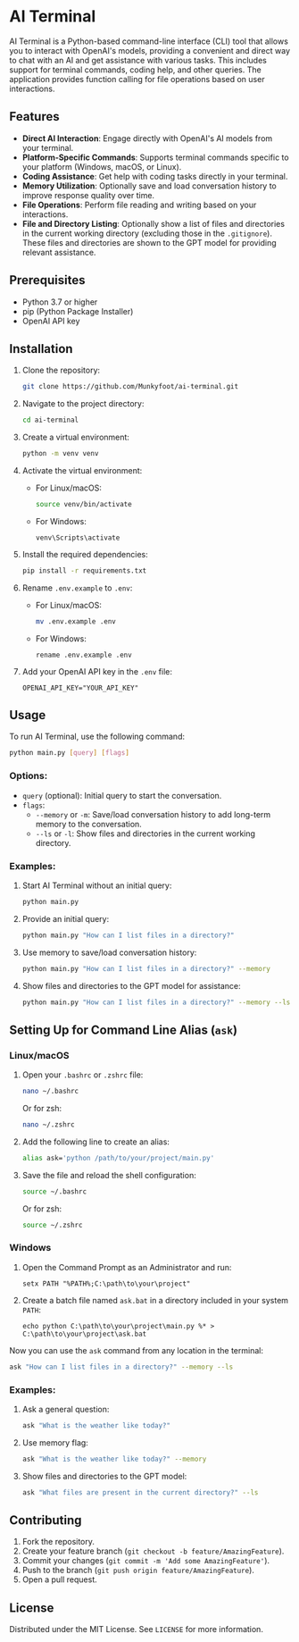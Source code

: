 # AI Terminal

AI Terminal is a Python-based command-line interface (CLI) tool that allows you to interact with OpenAI's models, providing a convenient and direct way to chat with an AI and get assistance with various tasks. This includes support for terminal commands, coding help, and other queries. The application provides function calling for file operations based on user interactions.

## Features

- **Direct AI Interaction**: Engage directly with OpenAI's AI models from your terminal.
- **Platform-Specific Commands**: Supports terminal commands specific to your platform (Windows, macOS, or Linux).
- **Coding Assistance**: Get help with coding tasks directly in your terminal.
- **Memory Utilization**: Optionally save and load conversation history to improve response quality over time.
- **File Operations**: Perform file reading and writing based on your interactions.
- **File and Directory Listing**: Optionally show a list of files and directories in the current working directory (excluding those in the `.gitignore`). These files and directories are shown to the GPT model for providing relevant assistance.

## Prerequisites

- Python 3.7 or higher
- pip (Python Package Installer)
- OpenAI API key

## Installation

1. Clone the repository:

    ```bash
    git clone https://github.com/Munkyfoot/ai-terminal.git
    ```

2. Navigate to the project directory:

    ```bash
    cd ai-terminal
    ```

3. Create a virtual environment:

    ```bash
    python -m venv venv
    ```

4. Activate the virtual environment:

    - For Linux/macOS:

        ```bash
        source venv/bin/activate
        ```

    - For Windows:

        ```batch
        venv\Scripts\activate
        ```

5. Install the required dependencies:

    ```bash
    pip install -r requirements.txt
    ```

6. Rename `.env.example` to `.env`:

    - For Linux/macOS:

        ```bash
        mv .env.example .env
        ```

    - For Windows:

        ```batch
        rename .env.example .env
        ```

7. Add your OpenAI API key in the `.env` file:

    ```env
    OPENAI_API_KEY="YOUR_API_KEY"
    ```

## Usage

To run AI Terminal, use the following command:

```bash
python main.py [query] [flags]
```

### Options:

- `query` (optional): Initial query to start the conversation.
- `flags`:
  - `--memory` or `-m`: Save/load conversation history to add long-term memory to the conversation.
  - `--ls` or `-l`: Show files and directories in the current working directory.

### Examples:

1. Start AI Terminal without an initial query:

    ```bash
    python main.py
    ```

2. Provide an initial query:

    ```bash
    python main.py "How can I list files in a directory?"
    ```

3. Use memory to save/load conversation history:

    ```bash
    python main.py "How can I list files in a directory?" --memory
    ```

4. Show files and directories to the GPT model for assistance:

    ```bash
    python main.py "How can I list files in a directory?" --memory --ls
    ```

## Setting Up for Command Line Alias (`ask`)

### Linux/macOS

1. Open your `.bashrc` or `.zshrc` file:

    ```bash
    nano ~/.bashrc
    ```

   Or for zsh:

    ```bash
    nano ~/.zshrc
    ```

2. Add the following line to create an alias:

    ```bash
    alias ask='python /path/to/your/project/main.py'
    ```

3. Save the file and reload the shell configuration:

    ```bash
    source ~/.bashrc
    ```

   Or for zsh:

    ```bash
    source ~/.zshrc
    ```

### Windows

1. Open the Command Prompt as an Administrator and run:

    ```batch
    setx PATH "%PATH%;C:\path\to\your\project"
    ```

2. Create a batch file named `ask.bat` in a directory included in your system `PATH`:

    ```batch
    echo python C:\path\to\your\project\main.py %* > C:\path\to\your\project\ask.bat
    ```

Now you can use the `ask` command from any location in the terminal:

```bash
ask "How can I list files in a directory?" --memory --ls
```

### Examples:

1. Ask a general question:

    ```bash
    ask "What is the weather like today?"
    ```

2. Use memory flag:

    ```bash
    ask "What is the weather like today?" --memory
    ```

3. Show files and directories to the GPT model:

    ```bash
    ask "What files are present in the current directory?" --ls
    ```

## Contributing

1. Fork the repository.
2. Create your feature branch (`git checkout -b feature/AmazingFeature`).
3. Commit your changes (`git commit -m 'Add some AmazingFeature'`).
4. Push to the branch (`git push origin feature/AmazingFeature`).
5. Open a pull request.

## License

Distributed under the MIT License. See `LICENSE` for more information.
